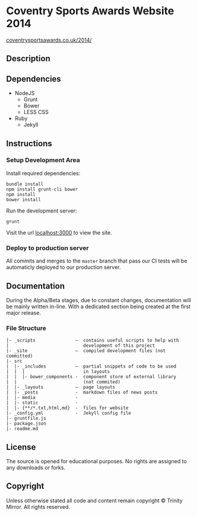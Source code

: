 # Coventry Sports Awards Website 2014
[coventrysportsawards.co.uk/2014/](http://www.coventrysportsawards.co.uk/2014/)

## Description



## Dependencies

- NodeJS
  - Grunt
  - Bower
  - LESS CSS
- Ruby
  - Jekyll

## Instructions

### Setup Development Area

Install required dependencies:

```
bundle install
npm install grunt-cli bower
npm install
bower install
```

Run the development server:

```
grunt
```

Visit the url [localhost:3000](http://localhost:3000/) to view the site.

### Deploy to production server

All commits and merges to the `master` branch that pass our CI tests will be automaticly deployed to our production server.

## Documentation

During the Alpha/Beta stages, due to constant changes, documentation will be mainly written in-line. With a dedicated section being created at the first major release.

### File Structure

```
|- _scripts               –  contains useful scripts to help with
|                            development of this project
|- _site                  –  compiled development files (not committed)
|- src
|  |- _includes           –  partial snippets of code to be used
|  |  |                      in layouts
|  |  |- bower_components -  component store of external library
|  |                         (not commited)
|  |- _layouts            –  page layouts
|  |- _posts              -  markdown files of news posts
|  |- media               -
|  |- static              -
|  |- {**/*.txt,html,md}  -  files for website
|- _config.yml            -  Jekyll config file
|- gruntfile.js
|- package.json
|- readme.md
```

## License

The source is opened for educational purposes. No rights are assigned to any downloads or forks.

## Copyright

Unless otherwise stated all code and content remain copyright &copy; Trinity Mirror. All rights reserved.
